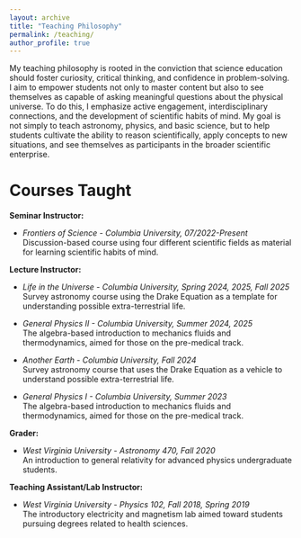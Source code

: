 ```yaml
---
layout: archive
title: "Teaching Philosophy"
permalink: /teaching/
author_profile: true
---
```


My teaching philosophy is rooted in the conviction that science education should foster curiosity, critical thinking, and confidence in problem-solving. I aim to empower students not only to master content but also to see themselves as capable of asking meaningful questions about the physical universe. To do this, I emphasize active engagement, interdisciplinary connections, and the development of scientific habits of mind. My goal is not simply to teach astronomy, physics, and basic science, but to help students cultivate the ability to reason scientifically, apply concepts to new situations, and see themselves as participants in the broader scientific enterprise.

Courses Taught
====
**Seminar Instructor:**
* *Frontiers of Science - Columbia University, 07/2022-Present*  
Discussion-based course using four different scientific fields as material for learning scientific habits of mind. 

**Lecture Instructor:**
* *Life in the Universe - Columbia University, Spring 2024, 2025, Fall 2025*  
Survey astronomy course using the Drake Equation as a template for understanding possible extra-terrestrial life.
  
* *General Physics II - Columbia University, Summer 2024, 2025*  
The algebra-based introduction to mechanics fluids and thermodynamics, aimed for those on the pre-medical track.

* *Another Earth - Columbia University, Fall 2024*  
Survey astronomy course that uses the Drake Equation as a vehicle to understand possible extra-terrestrial life.

* *General Physics I - Columbia University, Summer 2023*  
The algebra-based introduction to mechanics fluids and thermodynamics, aimed for those on the pre-medical track. 

**Grader:**
* *West Virginia University - Astronomy 470, Fall 2020*  
An introduction to general relativity for advanced physics undergraduate students.

**Teaching Assistant/Lab Instructor:**
* *West Virginia University - Physics 102, Fall 2018, Spring 2019*  
The introductory electricity and magnetism lab aimed toward students pursuing degrees related to health sciences.
